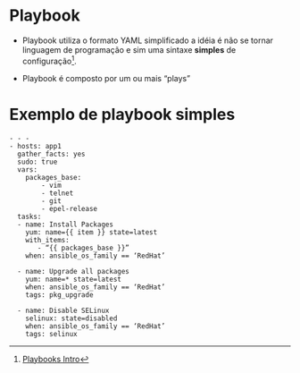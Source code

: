 

# **Playbook**

- Playbook utiliza o formato YAML simplificado a idéia é não se tornar linguagem de programação e sim uma sintaxe **simples** de configuração[^2].

- Playbook é composto por um ou mais “plays”


[^2]:[Playbooks Intro](http://docs.ansible.com/)


# Exemplo de playbook simples


```
- - -
- hosts: app1
  gather_facts: yes
  sudo: true
  vars:
    packages_base:
        - vim
        - telnet
        - git
        - epel-release
  tasks:
  - name: Install Packages
    yum: name={{ item }} state=latest
    with_items:
       - “{{ packages_base }}”
    when: ansible_os_family == ‘RedHat’

  - name: Upgrade all packages
    yum: name=* state=latest
    when: ansible_os_family == ‘RedHat’
    tags: pkg_upgrade

  - name: Disable SELinux
    selinux: state=disabled
    when: ansible_os_family == ‘RedHat’
    tags: selinux
```
